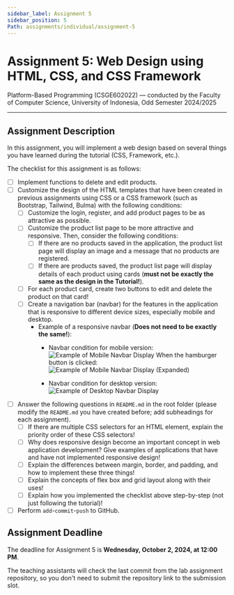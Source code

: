 ```yaml
---
sidebar_label: Assignment 5
sidebar_position: 5
Path: assignments/individual/assignment-5
---
```


# Assignment 5: Web Design using HTML, CSS, and CSS Framework

Platform-Based Programming (CSGE602022) — conducted by the Faculty of Computer Science, University of Indonesia, Odd Semester 2024/2025

---

## Assignment Description

In this assignment, you will implement a web design based on several things you have learned during the tutorial (CSS, Framework, etc.).

The checklist for this assignment is as follows:
- [ ] Implement functions to delete and edit products.
- [ ] Customize the design of the HTML templates that have been created in previous assignments using CSS or a CSS framework (such as Bootstrap, Tailwind, Bulma) with the following conditions:
    - [ ] Customize the login, register, and add product pages to be as attractive as possible.
    - [ ] Customize the product list page to be more attractive and responsive. Then, consider the following conditions:
        - [ ] If there are no products saved in the application, the product list page will display an image and a message that no products are registered.
        - [ ] If there are products saved, the product list page will display details of each product using cards (**must not be exactly the same as the design in the Tutorial!**).
    - [ ] For each product card, create two buttons to edit and delete the product on that card!
    - [ ] Create a navigation bar (navbar) for the features in the application that is responsive to different device sizes, especially mobile and desktop.
        - Example of a responsive navbar (**Does not need to be exactly the same!**):
            - Navbar condition for mobile version:
            ![Example of Mobile Navbar Display](/img/4-tampilan-navbar-mobile.png)
            When the hamburger button is clicked:
            ![Example of Mobile Navbar Display (Expanded)](/img/4-tampilan-navbar-mobile-expanded.png)

            - Navbar condition for desktop version:
            ![Example of Desktop Navbar Display](/img/4-tampilan-navbar-desktop.png)

- [ ] Answer the following questions in `README.md` in the root folder (please modify the `README.md` you have created before; add subheadings for each assignment).
    - [ ] If there are multiple CSS selectors for an HTML element, explain the priority order of these CSS selectors!
    - [ ] Why does responsive design become an important concept in web application development? Give examples of applications that have and have not implemented responsive design!
    - [ ] Explain the differences between margin, border, and padding, and how to implement these three things!
    - [ ] Explain the concepts of flex box and grid layout along with their uses!
    - [ ] Explain how you implemented the checklist above step-by-step (not just following the tutorial)!
- [ ] Perform `add`-`commit`-`push` to GitHub.

## Assignment Deadline

The deadline for Assignment 5 is **Wednesday, October 2, 2024, at 12:00 PM**.

The teaching assistants will check the last commit from the lab assignment repository, so you don't need to submit the repository link to the submission slot.
